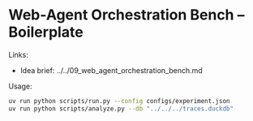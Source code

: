 
# Web-Agent Orchestration Bench – Boilerplate

Links:
- Idea brief: ../../09_web_agent_orchestration_bench.md

Usage:
```bash
uv run python scripts/run.py --config configs/experiment.json
uv run python scripts/analyze.py --db "../../../traces.duckdb"
```
